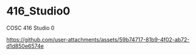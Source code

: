 # 416_Studio0
COSC 416 Studio 0



https://github.com/user-attachments/assets/59b74717-81b9-4f02-ab72-d1d850e6574e

